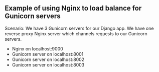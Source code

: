 ## Example of using Nginx to load balance for Gunicorn servers

Scenario: We have 3 Gunicorn servers for our Django app. We have one reverse proxy Nginx server which channels requests to our Gunicorn servers.
* Nginx on localhost:9000
* Gunicorn server on localhost:8001
* Gunicorn server on localhost:8002
* Gunicorn server on localhost:8003

